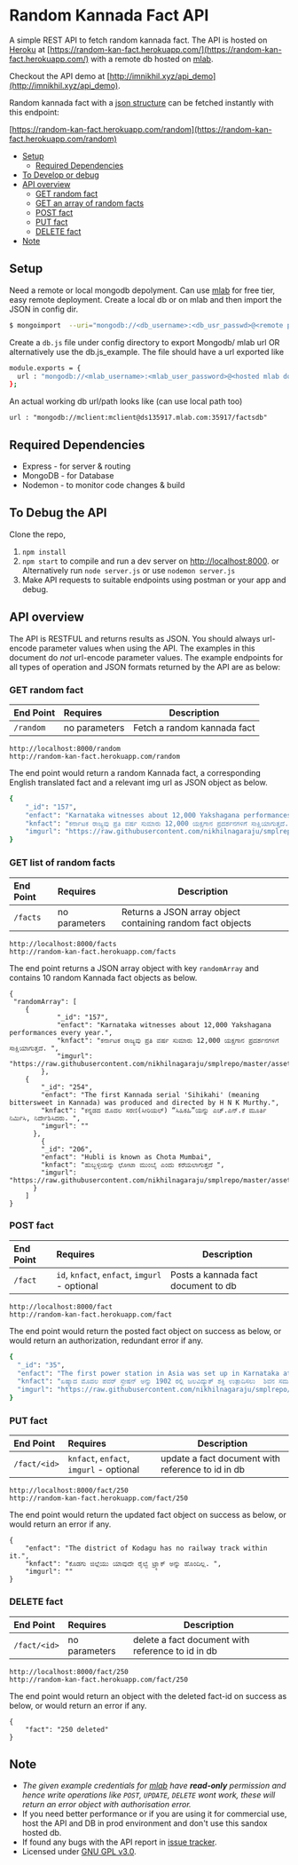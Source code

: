 # Random Kannada Fact API

A simple REST API to fetch random kannada fact.
The API is hosted on [Heroku](https://heroku.com) at [https://random-kan-fact.herokuapp.com/](https://random-kan-fact.herokuapp.com/) with a remote db hosted on [mlab](https://mlab.com).

Checkout the API demo at [http://imnikhil.xyz/api_demo](http://imnikhil.xyz/api_demo).

Random kannada fact with a [json structure](#get-random-fact) can be fetched instantly with this endpoint: 

[https://random-kan-fact.herokuapp.com/random](https://random-kan-fact.herokuapp.com/random)


- [Setup](#setup)
	- [Required Dependencies](#required-dependencies)
- [To Develop or debug](#to-debug-the-api)
- [API overview](#api-overview)
	- [GET random fact](#get-random-fact)
	- [GET an array of random facts](#get-list-of-random-facts)
	- [POST fact](#post-fact)
	- [PUT fact](#put-fact)
	- [DELETE fact](#delete-fact)
- [Note](#note)


## Setup
  Need a remote or local mongodb depolyment. Can use [mlab](http://mlab.com) for free tier, easy remote deployment. Create a local db or on mlab and then import the JSON in config dir.

```sh
$ mongoimport  --uri="mongodb://<db_username>:<db_usr_passwd>@<remote path to db>:63367/<db_name>"  --collection <db_collection_name> --file importdb.json --jsonArray
```
Create a `db.js` file under config directory to export Mongodb/ mlab url OR alternatively use the db.js_example. The file should have a url exported like

```sh
module.exports = {
  url : "mongodb://<mlab_username>:<mlab_user_password>@<hosted mlab domain>:35917/<db_name>"
};
```

An actual working db url/path looks like (can use local path too)

`url : "mongodb://mclient:mclient@ds135917.mlab.com:35917/factsdb"`


## Required Dependencies
  - Express - for server & routing
  - MongoDB - for Database
  - Nodemon - to monitor code changes & build


## To Debug the API
Clone the repo,

 1. `npm install`
 2. `npm start` to compile and run a dev server on [http://localhost:8000](http://localhost:8000). or Alternatively run `node server.js` or use `nodemon server.js`
 3. Make API requests to suitable endpoints using postman or your app and debug.


## API overview

The API is RESTFUL and returns results as JSON. You should always url-encode parameter values when using the API. The examples in this document do *not* url-encode parameter values. The example endpoints for all types of operation and JSON formats returned by the API are as below:

### GET random fact

| End Point | Requires | Description |
|:-----------|:---------------|-------------|
| `/random` | no parameters | Fetch a random kannada fact |

    http://localhost:8000/random
    http://random-kan-fact.herokuapp.com/random

The end point would return a random Kannada fact, a corresponding English translated fact and a relevant img url as JSON object as below.
```sh
{
    "_id": "157",
    "enfact": "Karnataka witnesses about 12,000 Yakshagana performances every year.",
    "knfact": "ಕರ್ನಾಟಕ ರಾಜ್ಯವು ಪ್ರತಿ ವರ್ಷ ಸುಮಾರು 12,000 ಯಕ್ಷಗಾನ ಪ್ರದರ್ಶನಗಳಿಗೆ ಸಾಕ್ಷಿಯಾಗುತ್ತದೆ. ",
    "imgurl": "https://raw.githubusercontent.com/nikhilnagaraju/smplrepo/master/assets/157.jpg"
}
```

### GET list of random facts

| End Point | Requires | Description |
|:-----------|:---------------|-------------|
| `/facts` | no parameters | Returns a JSON array object containing random fact objects |

    http://localhost:8000/facts
    http://random-kan-fact.herokuapp.com/facts

The end point returns a JSON array object with key `randomArray` and contains 10 random Kannada fact objects as below.
```
{
 "randomArray": [
	{
            "_id": "157",
            "enfact": "Karnataka witnesses about 12,000 Yakshagana performances every year.",
            "knfact": "ಕರ್ನಾಟಕ ರಾಜ್ಯವು ಪ್ರತಿ ವರ್ಷ ಸುಮಾರು 12,000 ಯಕ್ಷಗಾನ ಪ್ರದರ್ಶನಗಳಿಗೆ ಸಾಕ್ಷಿಯಾಗುತ್ತದೆ. ",
            "imgurl": "https://raw.githubusercontent.com/nikhilnagaraju/smplrepo/master/assets/157.jpg"
    	},
	{
	    "_id": "254",
	    "enfact": "The first Kannada serial 'Sihikahi' (meaning bittersweet in Kannada) was produced and directed by H N K Murthy.",
	    "knfact": "ಕನ್ನಡದ ಮೊದಲ ಸರಣಿ(ಸೀರಿಯಲ್) “ಸಿಹಿಕಹಿ”ಯನ್ನು ಎಚ್.ಎನ್.ಕೆ ಮೂರ್ತಿ ನಿರ್ಮಿಸಿ, ನಿರ್ದೇಶಿಸಿದರು. ",
	    "imgurl": ""
	  },
		{
	    "_id": "206",
	    "enfact": "Hubli is known as Chota Mumbai",
	    "knfact": "ಹುಬ್ಬಳ್ಳಿಯನ್ನು ಛೋಟಾ ಮುಂಬೈ ಎಂದು ಕರೆಯಲಾಗುತ್ತದೆ ",
	    "imgurl": "https://raw.githubusercontent.com/nikhilnagaraju/smplrepo/master/assets/206.jpg"
	  }
	]
}
```

### POST fact

| End Point  | Requires | Description |
|:-----------|:---------------|-------------|
| `/fact` | `id`,  `knfact`,  `enfact`,  `imgurl` - optional | Posts a kannada fact document to db |


    http://localhost:8000/fact
    http://random-kan-fact.herokuapp.com/fact

The end point would return the posted fact object on success as below, or would return an authorization, redundant error if any.
```sh
{
  "_id": "35",
  "enfact": "The first power station in Asia was set up in Karnataka at Shivanasamudra in 1902 to produce hydroelectric power.",
  "knfact": "ಏಷ್ಯಾದ ಮೊದಲ ಪವರ್ ಸ್ಟೇಷನ್ ಅನ್ನು 1902 ರಲ್ಲಿ ಜಲವಿದ್ಯುತ್ ಶಕ್ತಿ ಉತ್ಪಾದಿಸಲು  ಶಿವನ ಸಮುದ್ರ, ಕರ್ನಾಟಕದಲ್ಲಿ  ಸ್ಥಾಪಿಸಲಾಯಿತು. ",
  "imgurl": "https://raw.githubusercontent.com/nikhilnagaraju/smplrepo/master/assets/35.jpg"
}
```
### PUT fact

| End Point  | Requires | Description |
|:-----------|:---------------|-------------|
| `/fact/<id>` | `knfact`,  `enfact`,  `imgurl` - optional | update a fact document with reference to id in db |


    http://localhost:8000/fact/250
    http://random-kan-fact.herokuapp.com/fact/250

The end point would return the updated fact object on success as below, or would return an error if any.
```
{
	"enfact": "The district of Kodagu has no railway track within it.",
	"knfact": "ಕೊಡಗು ಜಿಲ್ಲೆಯು ಯಾವುದೇ ರೈಲ್ವೆ ಟ್ರ್ಯಾಕ್ ಅನ್ನು ಹೊಂದಿಲ್ಲ. ",
	"imgurl": ""
}
```

### DELETE fact

| End Point  | Requires | Description |
|:-----------|:---------------|-------------|
| `/fact/<id>` | no parameters | delete a fact document with reference to id in db |

    http://localhost:8000/fact/250
    http://random-kan-fact.herokuapp.com/fact/250

The end point would return an object with the deleted fact-id on success as below, or would return an error if any.
```
{
	"fact": "250 deleted"
}
```

## Note
-  *The given example credentials for [mlab](http://mlab.com) have **read-only** permission and hence write operations like `POST`,  `UPDATE`, `DELETE`  wont work, these will return an error object with authorisation error.*
-  If you need better performance or if you are using it for commercial use, host the API and DB in prod environment and don't use this sandox hosted db.
-  If found any bugs with the API report in [issue tracker](https://github.com/nikhilnagaraju/Random-Kan-Fact-API/issues).
-  Licensed under [GNU GPL v3.0](LICENSE).
